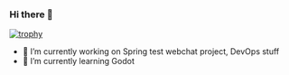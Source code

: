 ### Hi there 👋

[![trophy](https://github-profile-trophy.vercel.app/?username=mylesh-dev&theme=onedark)](https://github.com/mylesh-dev/github-profile-trophy)

- 🔭 I’m currently working on Spring test webchat project, DevOps stuff
- 🌱 I’m currently learning Godot

<!--
**mylesh-dev/mylesh-dev** is a ✨ _special_ ✨ repository because its `README.md` (this file) appears on your GitHub profile.

Here are some ideas to get you started:

- 🔭 I’m currently working on ...
- 🌱 I’m currently learning ...
- 👯 I’m looking to collaborate on ...
- 🤔 I’m looking for help with ...
- 💬 Ask me about ...
- 📫 How to reach me: ...
- 😄 Pronouns: ...
- ⚡ Fun fact: ...
-->
